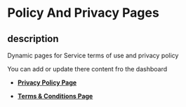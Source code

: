 # Policy And Privacy Pages

## description

Dynamic pages for Service terms of use and privacy policy

You can add or update there content fro the dashboard

- [**Privacy Policy Page**](https://rakeez.com.sa/Agreement)

- [**Terms & Conditions Page**](https://rakeez.com.sa/Policy)
